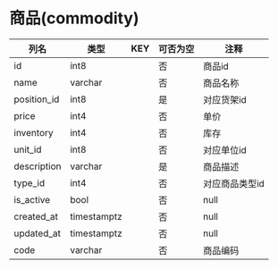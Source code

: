 # 商品(commodity)
| 列名   | 类型   | KEY  | 可否为空 | 注释   |
| ---- | ---- | ---- | ---- | ---- |
|id|int8||否|商品id|
|name|varchar||否|商品名称|
|position_id|int8||是|对应货架id|
|price|int4||否|单价|
|inventory|int4||否|库存|
|unit_id|int8||否|对应单位id|
|description|varchar||是|商品描述|
|type_id|int4||否|对应商品类型id|
|is_active|bool||否|null|
|created_at|timestamptz||否|null|
|updated_at|timestamptz||否|null|
|code|varchar||否|商品编码|

